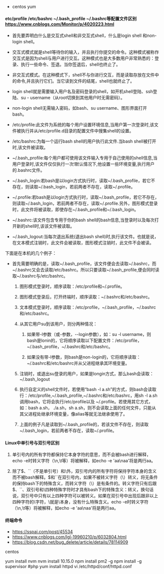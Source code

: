 - centos yum


#### etc/profile /etc/bashrc ~/.bash_profile ~/.bashrc等配置文件区别 https://www.cnblogs.com/Monitor/p/4020223.html

- 首先要弄明白什么是交互式shell和非交互式shell，什么是login shell 和non-login shell。

- 交互式模式就是shell等待你的输入，并且执行你提交的命令。这种模式被称作交互式是因为shell与用户进行交互。这种模式也是大多数用户非常熟悉的：登录、执行一些命令、签退。当你签退后，shell也终止了。

- 非交互式模式。在这种模式下，shell不与你进行交互，而是读取存放在文件中的命令,并且执行它们。当它读到文件的结尾，shell也就终止了。

- login shell就是需要输入用户名及密码登录的shell，如开机shell登陆、ssh登陆、su - username（从root切换到其他用户时无需密码）。

- non-login shell无需输入密码，如bash、su username、图形界面打开bash。

- /etc/profile:此文件为系统的每个用户设置环境信息,当用户第一次登录时,该文件被执行并从/etc/profile.d目录的配置文件中搜集shell的设置。

- /etc/bashrc:为每一个运行bash shell的用户执行此文件.当bash shell被打开时,该文件被读取。

- ~/.bash_profile:每个用户都可使用该文件输入专用于自己使用的shell信息,当用户登录时,该文件仅仅执行一次!默认情况下,他设置一些环境变量,执行用户的.bashrc文件。

- ~/.bash_login:若bash是以login方式执行时，读取~/.bash_profile，若它不存在，则读取~/.bash_login，若前两者不存在，读取~/.profile。

- ~/.profile:若bash是以login方式执行时，读取~/.bash_profile，若它不存在，则读取~/.bash_login，若前两者不存在，读取~/.profile.另外，图形模式登录时，此文件将被读取，即使存在~/.bash_profile和~/.bash_login。

- ~/.bashrc:该文件包含专用于你的bash shell的bash信息,当登录时以及每次打开新的shell时,该该文件被读取。

- ~/.bash_logout:当每次退出系统(退出bash shell)时,执行该文件。也就是说，在文本模式注销时，此文件会被读取，图形模式注销时，此文件不会被读。

下面是在本机的几个例子：

- 首先需要明确的是，读取~/.bash_profile，该文件便会去读取~/.bashrc，而~/.bashrc又会去读取/etc/bashrc。所以只要读取~/.bash_profile,便会同时读取~/.bashrc与/etc/bashrc。

    1. 图形模式登录时，顺序读取：/etc/profile和~/.profile。

    2. 图形模式登录后，打开终端时，顺序读取：~/.bashrc和/etc/bashrc。

    3. 文本模式登录时，顺序读取：/etc/profile，~/.bash_profile，~/.bashrc和/etc/bashrc。

    4. 从其它用户su到该用户，则分两种情况：

        1. 如果带-l参数（或-参数，--login参数），如：su -l username，则bash是lonin的，它将顺序读取以下配置文件：/etc/profile，~/.bash_profile，~/.bashrc和/etc/bashrc。

        2. 如果没有带-l参数，则bash是non-login的，它将顺序读取：~/.bashrc和/etc/bashrc并从父进程继承其环境变量。

    1. 注销时，或退出su登录的用户，如果是longin方式，那么bash会读取：~/.bash_logout
    2. 执行自定义的shell文件时，若使用“bash -l a.sh”的方式，则bash会读取行：/etc/profile,~/.bash_profile,~/.bashrc和/etc/bashrc，用sh -l a.sh调用bash，它将会执行/etc/profile以及 ~/.profile。若使用其它方式，如：bash a.sh， ./a.sh，sh a.sh，则不会读取上面的任何文件，只能从其父进程处继承环境变量，像alias等就无法继承使用了。

    3. 上面的例子凡是读取到~/.bash_profile的，若该文件不存在，则读取~/.bash_login，若前两者不存在，读取~/.profile。

#### Linux中单引号与双引号区别

1. 单引号内的所有字符都保持它本身字符的意思，而不会被bash进行解释，echo -e时转义字符（\n,\t等）将被解释，如echo -e 'aa\naa'将是两行aa。

2. 除了\$、\`\`（不是单引号）和\外，双引号内的所有字符将保持字符本身的含义而不被bash解释。\$和\`\`在双引号内，如果不被转义字符（\）转义，将无条件的保持bash下的特殊含义，而转义字符（\）是有条件的。转义字符只有后跟$、\`\`、双引号和\四种特殊字符时才具有bash下的特殊含义：转义，换句话说，双引号中只有以上四种字符可以被转义。如果在双引号中出现后跟非以上四种字符的\字符，\就是\本身，没有什么特殊含义。echo -e时转义字符（\n,\t等）将被解释，如echo -e 'aa\naa'将是两行aa。

#### 终端命令
- https://sspai.com/post/45534
- https://www.cnblogs.com/lgl-19960210/p/6032804.html
- https://blog.csdn.net/bug_delete/article/details/78114909






centos

yum install nvm
nvm install 10.15.0
npm install pm2 -g
npm install -g supervisor
#php
yum install httpd
vi /etc/httpd/conf/httpd.conf